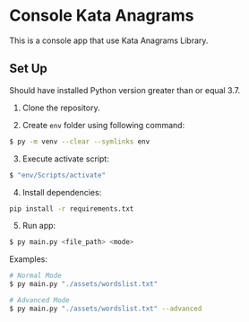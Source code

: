 # Console Kata Anagrams
This is a console app that use Kata Anagrams Library.

## Set Up
Should have installed Python version greater than or equal 3.7.

1. Clone the repository.

2. Create ```env``` folder using following command:
```bash
$ py -m venv --clear --symlinks env
```

3. Execute activate script:
```bash
$ "env/Scripts/activate"
```

4. Install dependencies:
```bash
pip install -r requirements.txt
```

5. Run app:
```bash
$ py main.py <file_path> <mode>
```

Examples:
```bash
# Normal Mode
$ py main.py "./assets/wordslist.txt"

# Advanced Mode
$ py main.py "./assets/wordslist.txt" --advanced
```